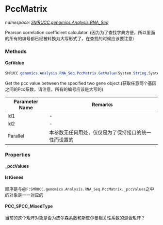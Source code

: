 ﻿# PccMatrix
_namespace: [SMRUCC.genomics.Analysis.RNA_Seq](./index.md)_

Pearson correlation coefficient calculator.
 (因为为了查找字典方便，所以里面的所有的编号都已经被转换为大写形式了，在查找的时候应该要注意)



### Methods

#### GetValue
```csharp
SMRUCC.genomics.Analysis.RNA_Seq.PccMatrix.GetValue(System.String,System.String,System.Boolean)
```
Get the pcc value between the specified two gene object.(获取任意两个基因之间的Pcc系数，请注意，所有的编号应该是大写的)

|Parameter Name|Remarks|
|--------------|-------|
|Id1|-|
|Id2|-|
|Parallel|本参数无任何用处，仅仅是为了保持接口的统一性而设置的|



### Properties

#### _pccValues

#### lstGenes
顺序是与@``F:SMRUCC.genomics.Analysis.RNA_Seq.PccMatrix._pccValues``之中的对象是一一对应的
#### PCC_SPCC_MixedType
当前的这个矩阵对象是否为皮尔森系数和斯皮尔曼相关性系数的混合矩阵？
